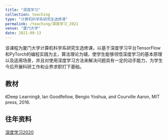 ```yaml
---
title: "深度学习"
collection: teaching
type: "计算机科学系研究生选修课"
permalink: /teaching/深度学习_2021
venue: "厦门大学"
date: 2021-09-13
---
```


该课程为厦门大学计算机科学系研究生选修课，以基于深度学习平台TensorFlow和PyTorch的编程实践为主，算法理论为辅，使学生能够领悟深度学习的基本原理以及适用场景，并且对使用深度学习方法来解决问题具有一定的动手能力，为学生今后开展科研工作和业界求职打下基础。

## 教材

《Deep Learning》, Ian Goodfellow, Bengio Yoshua, and Courville Aaron, MIT press, 2016.





## 往年资料

[深度学习2020](http://jasonyanglu.github.io/teaching/archive/深度学习_2020)
